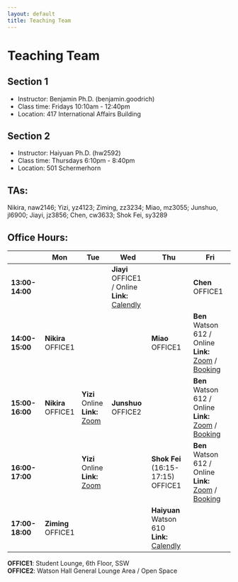 ```yaml
---
layout: default
title: Teaching Team
---
```


# **Teaching Team**

## **Section 1**
* Instructor: Benjamin Ph.D. (benjamin.goodrich)
* Class time: Fridays 10:10am - 12:40pm  
* Location: 417 International Affairs Building

## **Section 2**
* Instructor: Haiyuan Ph.D. (hw2592)
* Class time: Thursdays 6:10pm - 8:40pm  
* Location: 501 Schermerhorn

## **TAs:** 
Nikira, naw2146; Yizi, yz4123; Ziming, zz3234; Miao, mz3055; Junshuo, jl6900; Jiayi, jz3856; Chen, cw3633; Shok Fei, sy3289

## **Office Hours:**

| | **Mon** | **Tue** | **Wed** | **Thu** | **Fri** |
|---|---|---|---|---|---|
| **13:00-14:00** | | | **Jiayi**<br>OFFICE1 / Online<br>**Link:** [Calendly](https://calendly.com/jz3856-columbia/30min) | | **Chen**<br>OFFICE1 |
| **14:00-15:00** | **Nikira**<br>OFFICE1 | | | **Miao**<br>OFFICE1 | **Ben**<br>Watson 612 / Online<br>**Link:** [Zoom](https://us06web.zoom.us/j/5378171089?pwd=30gGgVPYJ4VTq6CzNTjUlyZFb9gSCu.1) / [Booking](https://calendar.app.google/8DTmEBK4SpWv7ceq6) |
| **15:00-16:00** | **Nikira**<br>OFFICE1 | **Yizi**<br>Online<br>**Link:** [Zoom](https://us06web.zoom.us/j/5378171089?pwd=30gGgVPYJ4VTq6CzNTjUlyZFb9gSCu.1) | **Junshuo**<br>OFFICE2 | | **Ben**<br>Watson 612 / Online<br>**Link:** [Zoom](https://us06web.zoom.us/j/5378171089?pwd=30gGgVPYJ4VTq6CzNTjUlyZFb9gSCu.1) / [Booking](https://calendar.app.google/8DTmEBK4SpWv7ceq6) |
| **16:00-17:00** | | **Yizi**<br>Online<br>**Link:** [Zoom](https://us06web.zoom.us/j/5378171089?pwd=30gGgVPYJ4VTq6CzNTjUlyZFb9gSCu.1) | | **Shok Fei** (16:15-17:15)<br>OFFICE1 | **Ben**<br>Watson 612 / Online<br>**Link:** [Zoom](https://us06web.zoom.us/j/5378171089?pwd=30gGgVPYJ4VTq6CzNTjUlyZFb9gSCu.1) / [Booking](https://calendar.app.google/8DTmEBK4SpWv7ceq6) |
| **17:00-18:00** | **Ziming**<br>OFFICE1 | | | **Haiyuan**<br>Watson 610<br>**Link:** [Calendly](https://calendly.com/hw2592-columbia/one-one-one-10-minute-meeting) | |

**OFFICE1**: Student Lounge, 6th Floor, SSW  
**OFFICE2**: Watson Hall General Lounge Area / Open Space
